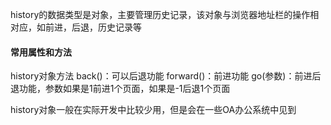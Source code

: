 history的数据类型是对象，主要管理历史记录，该对象与浏览器地址栏的操作相对应，如前进，后退，历史记录等

#### 常用属性和方法
history对象方法
back()：可以后退功能
forward()：前进功能
go(参数)：前进后退功能，参数如果是1前进1个页面，如果是-1后退1个页面


history对象一般在实际开发中比较少用，但是会在一些OA办公系统中见到